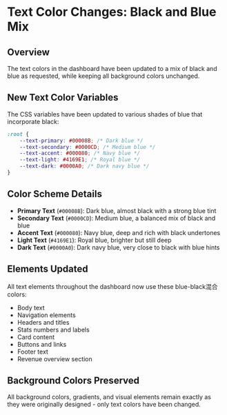 # Text Color Changes: Black and Blue Mix

## Overview
The text colors in the dashboard have been updated to a mix of black and blue as requested, while keeping all background colors unchanged.

## New Text Color Variables
The CSS variables have been updated to various shades of blue that incorporate black:

```css
:root {
    --text-primary: #00008B; /* Dark blue */
    --text-secondary: #0000CD; /* Medium blue */
    --text-accent: #000080; /* Navy blue */
    --text-light: #4169E1; /* Royal blue */
    --text-dark: #0000A0; /* Dark navy blue */
}
```

## Color Scheme Details
- **Primary Text** (`#00008B`): Dark blue, almost black with a strong blue tint
- **Secondary Text** (`#0000CD`): Medium blue, a balanced mix of black and blue
- **Accent Text** (`#000080`): Navy blue, deep and rich with black undertones
- **Light Text** (`#4169E1`): Royal blue, brighter but still deep
- **Dark Text** (`#0000A0`): Dark navy blue, very close to black with blue hints

## Elements Updated
All text elements throughout the dashboard now use these blue-black混合 colors:
- Body text
- Navigation elements
- Headers and titles
- Stats numbers and labels
- Card content
- Buttons and links
- Footer text
- Revenue overview section

## Background Colors Preserved
All background colors, gradients, and visual elements remain exactly as they were originally designed - only text colors have been changed.